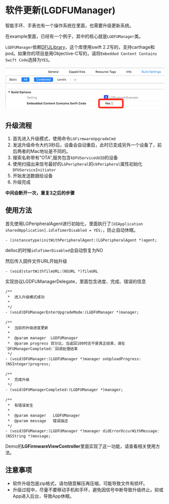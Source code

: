 # 软件更新(LGDFUManager)
智能手环、手表也有一个操作系统在里面，也需要升级更新系统。

在example里面，已经有一个例子，其中的核心就是`LGDFUManager`类。

`LGDFUManager`依赖[DFULibrary](https://github.com/NordicSemiconductor/IOS-DFU-Library)，这个库使用swift 2.2写的，支持carthage和pod。如果你的项目是用Objective-C写的，请将`Embedded Content Contains Swift Code`选择为`YES`。

![](images/contain-swift.png)


## 升级流程
1. 首先进入升级模式，使用命令`LGFirmwareUpgradeCmd`
2. 发送升级命令大约3秒后，设备会自动重启，此时已变成另外一个设备了，前后两者的Mac地址是不同的。
3. 搜索名称带有"OTA",服务包含`kDFUServiceUUID`的设备
4. 使用扫描出来信号最好的`LGPeripheral`的`cbPeripheral`属性初始化`DFUServiceInitiator`
5. 开始发送数据给设备
6. 升级完成


**中间会断开一次，重复3之后的步骤**

## 使用方法
首先使用LGPeripheralAgent进行初始化，里面执行了`[UIApplication sharedApplication].idleTimerDisabled = YES;`，防止自动休眠。

```
- (instancetype)initWithPeripheralAgent:(LGPeripheralAgent *)agent;
```
delloc的时候`idleTimerDisabled`会自动恢复为NO

然后传入固件文件URL开始升级
```
- (void)startWithfileURL:(NSURL *)fileURL
```

实现协议LGDFUManagerDelegate，里面包含进度、完成、错误的信息

```
/**
 *  进入升级模式成功
 *
 */
- (void)DFUManagerEnterUpgradeMode:(LGDFUManager *)manager;

/**
 *  当前的升级进度更新
 *
 *  @param manager  LGDFUManager
 *  @param progress 百分比，当返回100时还不是真正结束，请在`DFUManagerCompleted:`回调处理结束
 */
- (void)DFUManager:(LGDFUManager *)manager onUploadProgress:(NSInteger)progress;

/**
 *  完成升级
 */
- (void)DFUManagerCompleted:(LGDFUManager *)manager;

/**
 *  有错误发生
 *
 *  @param manager   LGDFUManager
 *  @param message   错误描述
 */
- (void)DFUManager:(LGDFUManager *)manager didErrorOccurWithMessage:(NSString *)message;
```

Demo的**LGFirmwareViewController**里面实现了这一功能，请查看相关使用方法。


## 注意事项
- 软件升级包是zip格式，请勿随意解压再压缩，可能导致文件有损坏。
- 升级过程中，尽量不要移动手机和手环，避免因信号中断导致升级终止。抑或App进入后台，导致App休眠。